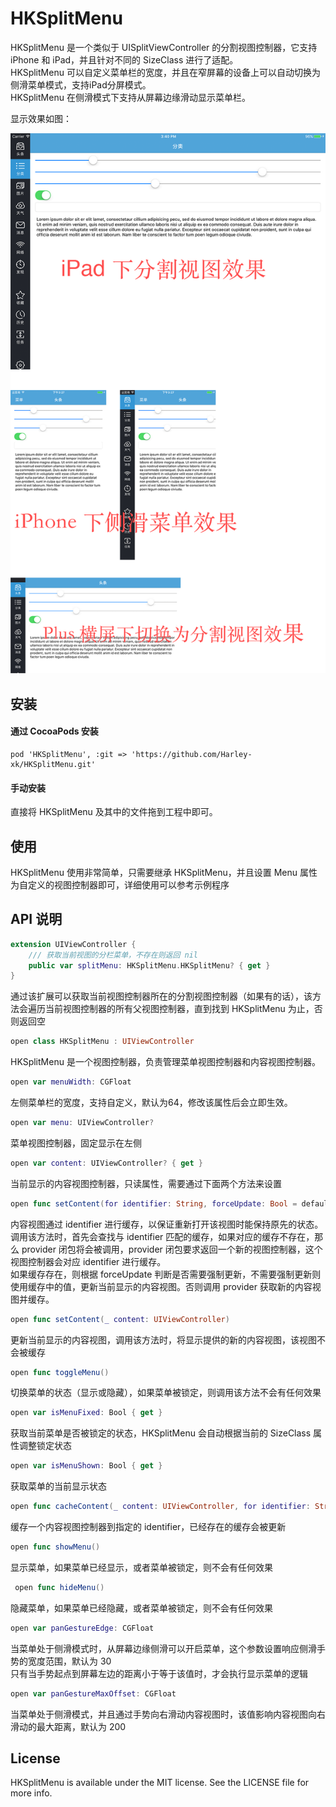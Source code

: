 # HKSplitMenu

HKSplitMenu 是一个类似于 UISplitViewController 的分割视图控制器，它支持 iPhone 和 iPad，并且针对不同的 SizeClass 进行了适配。
</br>
HKSplitMenu 可以自定义菜单栏的宽度，并且在窄屏幕的设备上可以自动切换为侧滑菜单模式，支持iPad分屏模式。
</br>
HKSplitMenu 在侧滑模式下支持从屏幕边缘滑动显示菜单栏。

显示效果如图：

![image](Image.png)


## 安装

#### 通过 CocoaPods 安装

```
pod 'HKSplitMenu', :git => 'https://github.com/Harley-xk/HKSplitMenu.git'
```

#### 手动安装
直接将 HKSplitMenu 及其中的文件拖到工程中即可。

## 使用
HKSplitMenu 使用非常简单，只需要继承 HKSplitMenu，并且设置 Menu 属性为自定义的视图控制器即可，详细使用可以参考示例程序

## API 说明

```swift
extension UIViewController {
    /// 获取当前视图的分栏菜单，不存在则返回 nil
    public var splitMenu: HKSplitMenu.HKSplitMenu? { get }
}
```
通过该扩展可以获取当前视图控制器所在的分割视图控制器（如果有的话），该方法会遍历当前视图控制器的所有父视图控制器，直到找到 HKSplitMenu 为止，否则返回空

```swift
open class HKSplitMenu : UIViewController
```
HKSplitMenu 是一个视图控制器，负责管理菜单视图控制器和内容视图控制器。

```swift
open var menuWidth: CGFloat
```
左侧菜单栏的宽度，支持自定义，默认为64，修改该属性后会立即生效。


```swift
open var menu: UIViewController?
```
菜单视图控制器，固定显示在左侧

```swift
open var content: UIViewController? { get }
```
当前显示的内容视图控制器，只读属性，需要通过下面两个方法来设置

```swift
open func setContent(for identifier: String, forceUpdate: Bool = default, provider: () -> (UIViewController))
```
内容视图通过 identifier 进行缓存，以保证重新打开该视图时能保持原先的状态。</br>
调用该方法时，首先会查找与 identifier 匹配的缓存，如果对应的缓存不存在，那么 provider 闭包将会被调用，provider 闭包要求返回一个新的视图控制器，这个视图控制器会对应 identifier 进行缓存。</br>
如果缓存存在，则根据 forceUpdate 判断是否需要强制更新，不需要强制更新则使用缓存中的值，更新当前显示的内容视图。否则调用 provider 获取新的内容视图并缓存。

```swift
open func setContent(_ content: UIViewController)
```
更新当前显示的内容视图，调用该方法时，将显示提供的新的内容视图，该视图不会被缓存

```swift
open func toggleMenu()
```
切换菜单的状态（显示或隐藏），如果菜单被锁定，则调用该方法不会有任何效果

```swift
open var isMenuFixed: Bool { get }
```
获取当前菜单是否被锁定的状态，HKSplitMenu 会自动根据当前的 SizeClass 属性调整锁定状态

```swift
open var isMenuShown: Bool { get }
```
获取菜单的当前显示状态

```swift
open func cacheContent(_ content: UIViewController, for identifier: String)
```
缓存一个内容视图控制器到指定的 identifier，已经存在的缓存会被更新

```swift
open func showMenu()
```
显示菜单，如果菜单已经显示，或者菜单被锁定，则不会有任何效果

```swift
 open func hideMenu()
```
隐藏菜单，如果菜单已经隐藏，或者菜单被锁定，则不会有任何效果

```swift
open var panGestureEdge: CGFloat
```
当菜单处于侧滑模式时，从屏幕边缘侧滑可以开启菜单，这个参数设置响应侧滑手势的宽度范围，默认为 30 </br>
只有当手势起点到屏幕左边的距离小于等于该值时，才会执行显示菜单的逻辑

```swift
open var panGestureMaxOffset: CGFloat
```
当菜单处于侧滑模式，并且通过手势向右滑动内容视图时，该值影响内容视图向右滑动的最大距离，默认为 200


## License

HKSplitMenu is available under the MIT license. See the LICENSE file for more info.
